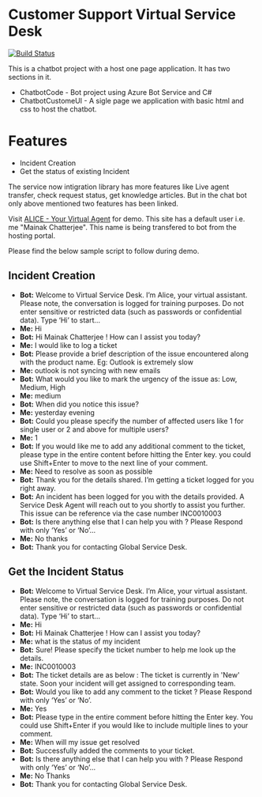 # Customer Support Virtual Service Desk
[![Build Status](https://travis-ci.org/joemccann/dillinger.svg?branch=master)](https://travis-ci.org/joemccann/dillinger)

This is a chatbot project with a host one page application. It has two sections in it.
  - ChatbotCode - Bot project using Azure Bot Service and C#
  - ChatbotCustomeUI - A sigle page we application with basic html and css to host the chatbot.

# Features
  - Incident Creation
  - Get the status of existing Incident

The service now intigration library has more features like Live agent transfer, check request status, get knowledge articles. But in the chat bot only above mentioned two features has been linked.

Visit [ALICE - Your Virtual Agent](https://mycustomerserviceportal.azurewebsites.net/) for demo. This site has a default user i.e. me "Mainak Chatterjee". This name is being transfered to bot from the hosting portal.

Please find the below sample script to follow during demo.



## Incident Creation
- **Bot:** Welcome to Virtual Service Desk.
I’m Alice, your virtual assistant.
Please note, the conversation is logged for training purposes.
Do not enter sensitive or restricted data (such as passwords or confidential data).
Type ‘Hi’ to start…
- **Me:** Hi
- **Bot:** Hi Mainak Chatterjee ! How can I assist you today?
- **Me:** I would like to log a ticket
- **Bot:** Please provide a brief description of the issue encountered along with the product name. Eg: Outlook is extremely slow
- **Me:** outlook is not syncing with new emails
- **Bot:** What would you like to mark the urgency of the issue as: Low, Medium, High
- **Me:** medium
- **Bot:** When did you notice this issue?
- **Me:** yesterday evening
- **Bot:** Could you please specify the number of affected users like 1 for single user or 2 and above for multiple users?
- **Me:** 1
- **Bot:** If you would like me to add any additional comment to the ticket, please type in the entire content before hitting the Enter key. you could use Shift+Enter to move to the next line of your comment.
- **Me:** Need to resolve as soon as possible
- **Bot:** Thank you for the details shared. I’m getting a ticket logged for you right away.
- **Bot:** An incident has been logged for you with the details provided. A Service Desk Agent will reach out to you shortly to assist you further. This issue can be reference via the case number INC0010003
- **Bot:** Is there anything else that I can help you with ? Please Respond with only ‘Yes’ or ‘No’…
- **Me:** No thanks
- **Bot:** Thank you for contacting Global Service Desk.

## Get the Incident Status
- **Bot:** Welcome to Virtual Service Desk.
I’m Alice, your virtual assistant.
Please note, the conversation is logged for training purposes.
Do not enter sensitive or restricted data (such as passwords or confidential data).
Type ‘Hi’ to start…
- **Me:** Hi
- **Bot:** Hi Mainak Chatterjee ! How can I assist you today?
- **Me:** what is the status of my incident
- **Bot:** Sure! Please specify the ticket number to help me look up the details.
- **Me:** INC0010003
- **Bot:** The ticket details are as below :
The ticket is currently in 'New' state. Soon your incident will get assigned to corresponding team.
- **Bot:** Would you like to add any comment to the ticket ? Please Respond with only ‘Yes’ or ‘No’.
- **Me:** Yes
- **Bot:** Please type in the entire comment before hitting the Enter key. You could use Shift+Enter if you would like to include multiple lines to your comment.
- **Me:** When will my issue get resolved
- **Bot:** Successfully added the comments to your ticket.
- **Bot:** Is there anything else that I can help you with ? Please Respond with only ‘Yes’ or ‘No’…
- **Me:** No Thanks
- **Bot:** Thank you for contacting Global Service Desk.
